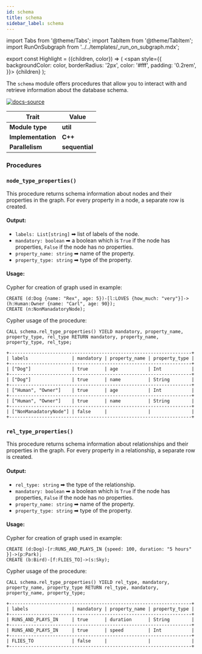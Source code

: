 ```yaml
---
id: schema
title: schema
sidebar_label: schema
---
```


import Tabs from '@theme/Tabs';
import TabItem from '@theme/TabItem';
import RunOnSubgraph from '../../templates/_run_on_subgraph.mdx';

export const Highlight = ({children, color}) => (
<span
style={{
  backgroundColor: color,
  borderRadius: '2px',
  color: '#fff',
  padding: '0.2rem',
}}>
{children}
</span>
);


The `schema` module offers procedures that allow you to interact with and retrieve information about the database schema.

[![docs-source](https://img.shields.io/badge/source-schema-FB6E00?logo=github&style=for-the-badge)](https://github.com/memgraph/mage/tree/main/cpp/schema_module)

| Trait               | Value                                                 |
| ------------------- | ----------------------------------------------------- |
| **Module type**     | <Highlight color="#FB6E00">**util**</Highlight>  |
| **Implementation**  | <Highlight color="#FB6E00">**C++**</Highlight>        |
| **Parallelism**     | <Highlight color="#FB6E00">**sequential**</Highlight> |

### Procedures

### `node_type_properties()`

This procedure returns schema information about nodes and their properties in the graph. For every property in a node, a separate row is created.

#### Output:

- `labels: List[string]` ➡ list of labels of the node.
- `mandatory: boolean` ➡ a boolean which is `True` if the node has properties, `False` if the node has no properties.
- `property_name: string` ➡ name of the property.
- `property_type: string` ➡ type of the property.


#### Usage:

Cypher for creation of graph used in example:

```cypher
CREATE (d:Dog {name: "Rex", age: 5})-[l:LOVES {how_much: "very"}]->(h:Human:Owner {name: "Carl", age: 90});
CREATE (n:NonManadatoryNode);
```
Cypher usage of the procedure:

```cypher
CALL schema.rel_type_properties() YIELD mandatory, property_name, property_type, rel_type RETURN mandatory, property_name, property_type, rel_type;
```

```plaintext
+-------------------------------------------------------------------+
| labels                | mandatory | property_name | property_type |
+-------------------------------------------------------------------+
| ["Dog"]               | true      | age           | Int           |
+-------------------------------------------------------------------+
| ["Dog"]               | true      | name          | String        |
+-------------------------------------------------------------------+
| ["Human", "Owner"]    | true      | age           | Int           |
+-------------------------------------------------------------------+
| ["Human", "Owner"]    | true      | name          | String        |
+-------------------------------------------------------------------+
| ["NonManadatoryNode"] | false     |               |               |
+-------------------------------------------------------------------+
```


### `rel_type_properties()`

This procedure returns schema information about relationships and their properties in the graph. For every property in a relationship, a separate row is created.

#### Output:

- `rel_type: string` ➡ the type of the relationship.
- `mandatory: boolean` ➡ a boolean which is `True` if the node has properties, `False` if the node has no properties.
- `property_name: string` ➡ name of the property.
- `property_type: string` ➡ type of the property.


#### Usage:

Cypher for creation of graph used in example:

```cypher
CREATE (d:Dog)-[r:RUNS_AND_PLAYS_IN {speed: 100, duration: "5 hours" }]->(p:Park);
CREATE (b:Bird)-[f:FLIES_TO]->(s:Sky);
```
Cypher usage of the procedure:

```cypher
CALL schema.rel_type_properties() YIELD rel_type, mandatory, property_name, property_type RETURN rel_type, mandatory, property_name, property_type;
```

```plaintext
+-------------------------------------------------------------------+
| labels                | mandatory | property_name | property_type |
+-------------------------------------------------------------------+
| RUNS_AND_PLAYS_IN     | true      | duration      | String        |
+-------------------------------------------------------------------+
| RUNS_AND_PLAYS_IN     | true      | speed         | Int           |
+-------------------------------------------------------------------+
| FLIES_TO              | false     |               |               |
+-------------------------------------------------------------------+

```

